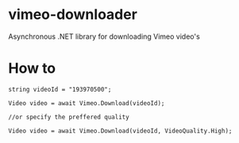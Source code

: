 # vimeo-downloader
Asynchronous .NET library for downloading Vimeo video's

How to
=============

	string videoId = "193970500";

	Video video = await Vimeo.Download(videoId);

	//or specify the preffered quality

	Video video = await Vimeo.Download(videoId, VideoQuality.High);